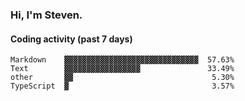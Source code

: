 ### Hi, I'm Steven.

#### Coding activity (past 7 days)
```
Markdown    ▓▓▓▓▓▓▓▓▓▓▓▓▓▓▓▓▓▓▓▓▓▓▓▓▓▓▓▓▓▓  57.63%
Text        ▓▓▓▓▓▓▓▓▓▓▓▓▓▓▓▓▓               33.49%
other       ▓▓                               5.30%
TypeScript  ▓                                3.57%
```
